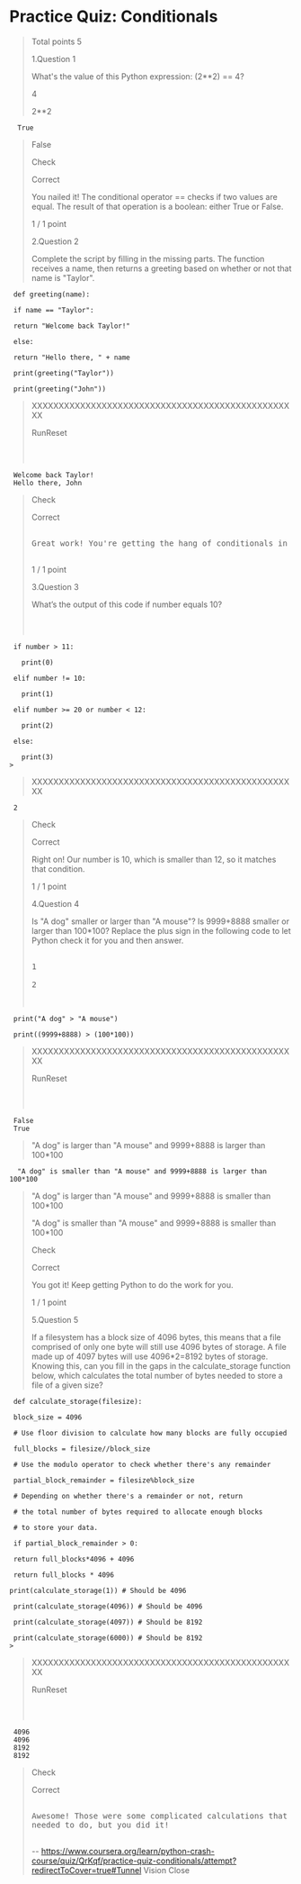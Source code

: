 # Practice Quiz: Conditionals
> 
> Total points 5
> 
>  1.Question 1
> 
> What's the value of this Python expression: (2**2) == 4? 
> 
>  4 
> 
>  2**2 
> 

      True 
> 
>  False 
> 
> Check
> 
> Correct
> 
> You nailed it! The conditional operator == checks if two values are equal. The result of that operation is a boolean: either True or False.
> 
> 1 / 1 point
> 
>  2.Question 2
> 
> Complete the script by filling in the missing parts. The function receives a name, then returns a greeting based on whether or not that name is "Taylor". 
> 
>

     def greeting(name):
     
     if name == "Taylor":
     
     return "Welcome back Taylor!"
     
     else:
     
     return "Hello there, " + name
    
     print(greeting("Taylor"))
     
     print(greeting("John"))
> 
> XXXXXXXXXXXXXXXXXXXXXXXXXXXXXXXXXXXXXXXXXXXXXXXXXX
> 
> RunReset
> 
> <pre class="rc-ConsoleOutput">
> 

     Welcome back Taylor!
     Hello there, John
> 
> </pre>
> 
> Check
> 
> Correct
> 
> <pre>
> 
> Great work! You're getting the hang of conditionals in Python.
> 
> </pre>
> 
> 1 / 1 point
> 
>  3.Question 3
> 
> What’s the output of this code if number equals 10?
> 
> <pre contenteditable="false" data-language="python" tabindex="0" style="opacity: 1;">
> 
 
     if number > 11: 
     
       print(0)
     
     elif number != 10:
     
       print(1)
     
     elif number >= 20 or number < 12:
     
       print(2)
     
     else:
    
       print(3)
    > 
> XXXXXXXXXXXXXXXXXXXXXXXXXXXXXXXXXXXXXXXXXXXXXXXXXX
> 
> </pre> 
> 

     2
> 
> Check
> 
> Correct
> 
> Right on! Our number is 10, which is smaller than 12, so it matches that condition.
> 
> 1 / 1 point
> 
>  4.Question 4
> 
> Is "A dog" smaller or larger than "A mouse"? Is 9999+8888 smaller or larger than 100*100? Replace the plus sign in the following code to let Python check it for you and then answer.
> 
> <pre contenteditable="false" data-language="python" data-evaluator-id="XlimjpZdT3CYpo6WXd9wmQ@3" tabindex="0" style="opacity: 1;">
> 
> 1
> 
> 2
> 

     print("A dog" > "A mouse")
     
     print((9999+8888) > (100*100))
> 
> XXXXXXXXXXXXXXXXXXXXXXXXXXXXXXXXXXXXXXXXXXXXXXXXXX
> 
> RunReset
> 
> <pre class="rc-ConsoleOutput">
> 

     False
     True
> 
> </pre>
> 
> </pre> 
> 
>  "A dog" is larger than "A mouse" and 9999+8888 is larger than 100*100 
> 

      "A dog" is smaller than "A mouse" and 9999+8888 is larger than 100*100 
> 
>  "A dog" is larger than "A mouse" and 9999+8888 is smaller than 100*100 
> 
>  "A dog" is smaller than "A mouse" and 9999+8888 is smaller than 100*100 
> 
> Check
> 
> Correct
> 
> You got it! Keep getting Python to do the work for you.
> 
> 1 / 1 point
> 
>  5.Question 5
> 
> If a filesystem has a block size of 4096 bytes, this means that a file comprised of only one byte will still use 4096 bytes of storage. A file made up of 4097 bytes will use 4096*2=8192 bytes of storage. Knowing this, can you fill in the gaps in the calculate_storage function below, which calculates the total number of bytes needed to store a file of a given size? 
> 
> 

     def calculate_storage(filesize):
     
     block_size = 4096
    
     # Use floor division to calculate how many blocks are fully occupied
     
     full_blocks = filesize//block_size
     
     # Use the modulo operator to check whether there's any remainder
    
     partial_block_remainder = filesize%block_size
     
     # Depending on whether there's a remainder or not, return
     
     # the total number of bytes required to allocate enough blocks
     
     # to store your data.
     
     if partial_block_remainder > 0:
     
     return full_blocks*4096 + 4096
     
     return full_blocks * 4096
     
    print(calculate_storage(1)) # Should be 4096
     
     print(calculate_storage(4096)) # Should be 4096
     
     print(calculate_storage(4097)) # Should be 8192
     
     print(calculate_storage(6000)) # Should be 8192
    > 
> XXXXXXXXXXXXXXXXXXXXXXXXXXXXXXXXXXXXXXXXXXXXXXXXXX
> 
> RunReset
> 
> <pre class="rc-ConsoleOutput">
> 

     4096
     4096
     8192
     8192
> 
> </pre>
> 
> Check
> 
> Correct
> 
> <pre>
> 
> Awesome! Those were some complicated calculations that you
> needed to do, but you did it!
> 
> </pre>
>
> -- https://www.coursera.org/learn/python-crash-course/quiz/QrKqf/practice-quiz-conditionals/attempt?redirectToCover=true#Tunnel Vision Close
